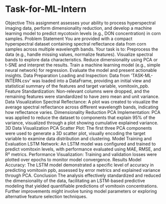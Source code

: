 # Task-for-ML-Intern
Objective
This assignment assesses your ability to process hyperspectral imaging data, perform dimensionality reduction, and develop a machine learning model to predict mycotoxin levels (e.g., DON concentration) in corn samples.
Problem Statement
You are provided with a compact hyperspectral dataset containing spectral reflectance data from corn samples across multiple wavelength bands. Your task is to:
Preprocess the data (e.g., handle missing values, normalize features).
Visualize spectral bands to explore data characteristics.
Reduce dimensionality using PCA or t-SNE and interpret the results.
Train a machine learning model (e.g., simple neural network) for regression.
Evaluate the model and present actionable insights.
Data Preparation
Loading and Inspection: Data from 'TASK-ML-INTERN.csv' was loaded into a DataFrame, providing an initial view and statistical summary of the features and target variable, vomitoxin_ppb.
Feature Standardization: Non-relevant columns were dropped, and the remaining features were standardized to have zero mean and unit variance.
Data Visualization
Spectral Reflectance: A plot was created to visualize the average spectral reflectance across different wavelength bands, indicating how reflectance varies.
Dimensionality Reduction
PCA Implementation: PCA was applied to reduce the dataset to components that explain 95% of the variance, visualized through a plot showing cumulative explained variance.
3D Data Visualization
PCA Scatter Plot: The first three PCA components were used to generate a 3D scatter plot, visually encoding the target variable to examine data distribution and clustering.
Model Training and Evaluation
LSTM Network: An LSTM model was configured and trained to predict vomitoxin levels, with performance evaluated using MAE, RMSE, and R² metrics.
Performance Visualization: Training and validation losses were plotted over epochs to monitor model convergence.
Results
Model Accuracy: The LSTM model demonstrated a specific level of accuracy in predicting vomitoxin ppb, assessed by error metrics and explained variance through PCA.
Conclusion
The analysis effectively standardized and reduced the dimensionality of the data, facilitating an LSTM-based predictive modeling that yielded quantifiable predictions of vomitoxin concentrations. Further improvements might involve tuning model parameters or exploring alternative feature selection techniques.

